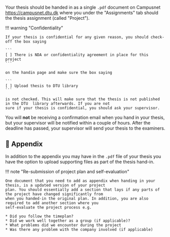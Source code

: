 Your thesis should be handed in as a single `.pdf` document on Campusnet <https://campusnet.dtu.dk> where you under the
"Assignments" tab should the thesis assignment (called "Project").

!!! warning "Confidentiality"

    If your thesis is confidential for any given reason, you should check-off the box saying

    ```
    [ ] There is NDA or confidentiality agreement in place for this project
    ```

    on the handin page and make sure the box saying

    ```
    [ ] Upload thesis to DTU library
    ```

    is not checked. This will make sure that the thesis is not published in the DTU  library afterwards. If you are not
    sure if your thesis is confidential, you should ask your supervisor.

You will **not** be receiving a confirmation email when you hand in your thesis, but your supervisor will be notified
within a couple of hours. After the deadline has passed, your supervisor will send your thesis to the examiners.

## 📎 Appendix

In addition to the appendix you may have in the `.pdf` file of your thesis you have the option to upload supporting
files as part of the thesis hand-in.

!!! note "Re-submission of project plan and self-evaluation"

    One document that you need to add as appendix when handing in your thesis, is a updated version of your project
    plan. You should essentially add a section that lays if any parts of the project have changed significantly from
    when you handed-in the original plan. In addition, you are also required to add another section where you
    self-evaluate the project process e.g.

    * Did you follow the timeplan?
    * Did we work well together as a group (if applicable)?
    * What problems did we encounter during the project
    * Was there any problem with the company involved (if applicable)
